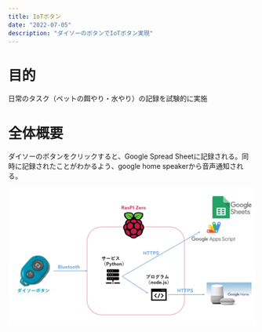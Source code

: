 ```yaml
---
title: IoTボタン
date: "2022-07-05"
description: "ダイソーのボタンでIoTボタン実現"
---
```


# 目的

日常のタスク（ペットの餌やり・水やり）の記録を試験的に実施

# 全体概要

ダイソーのボタンをクリックすると、Google Spread Sheetに記録される。同時に記録されたことがわかるよう、google home speakerから音声通知される。

![](2022-07-05-22-04-23.png)

